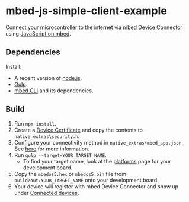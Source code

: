 # mbed-js-simple-client-example

Connect your microcontroller to the internet via [mbed Device Connector](http://connector.mbed.com/) using [JavaScript on mbed](https://developer.mbed.org/javascript-on-mbed/).

## Dependencies

Install:

* A recent version of [node.js](http://nodejs.org/).
* [Gulp](http://gulpjs.com/).
* [mbed CLI](https://github.com/ARMmbed/mbed-cli) and its dependencies.

## Build

1. Run `npm install`.
1. Create a [Device Certificate](https://connector.mbed.com/#credentials) and copy the contents to ``native_extras\security.h``.
1. Configure your connectivity method in ``native_extras\mbed_app.json``. See [here](https://docs.mbed.com/docs/building-an-internet-connected-lighting-system/en/latest/4_connectivity/) for more information.
1. Run `gulp --target=YOUR_TARGET_NAME`.
    * To find your target name, look at the [platforms](http://developer.mbed.org/platforms/) page for your development board.
1. Copy the `mbedos5.hex` or `mbedos5.bin` file from `build/out/YOUR_TARGET_NAME` onto your development board.
1. Your device will register with mbed Device Connector and show up under [Connected devices](https://connector.mbed.com/#endpoints).

